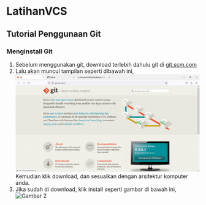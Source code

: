 # LatihanVCS
## Tutorial Penggunaan Git

### Menginstall Git
1. Sebelum menggunakan git, download terlebih dahulu git di <a href="url">git.scm.com</a>
2. Lalu akan muncul tampilan seperti dibawah ini,
![Gambar 1](screenshoot/download_git.png)
   Kemudian klik download, dan sesuaikan dengan arsitektur komputer anda.
3. Jika sudah di download, klik install seperti gambar di bawah ini,
![Gambar 2](screenshot/install_git1.jpg)
